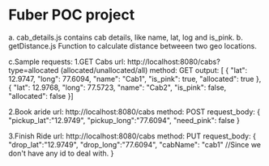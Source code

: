 # Fuber POC project

a. cab_details.js contains cab details, like name, lat, log and is_pink.
b. getDistance.js Function to calculate distance betweeen two geo locations.

c.Sample requests:
1.GET Cabs
url: http://localhost:8080/cabs?type=allocated   (allocated/unallocated/all)
method: GET
output:
[
  {
    "lat": 12.9747,
    "long": 77.6094,
    "name": "Cab1",
    "is_pink": true,
    "allocated": true
  },
  {
    "lat": 12.9768,
    "long": 77.5723,
    "name": "Cab2",
    "is_pink": false,
    "allocated": false
  }]
  
2.Book aride
url: http://localhost:8080/cabs
method: POST
request_body: 
{
  "pickup_lat":"12.9749",
  "pickup_long":"77.6094",
  "need_pink": false
  }

3.Finish Ride
url: http://localhost:8080/cabs
method: PUT
request_body:
  {
   "drop_lat":"12.9749",
   "drop_long":"77.6094",
  	"cabName": "cab1" //Since we don't have any id to deal with.
 } 
  
